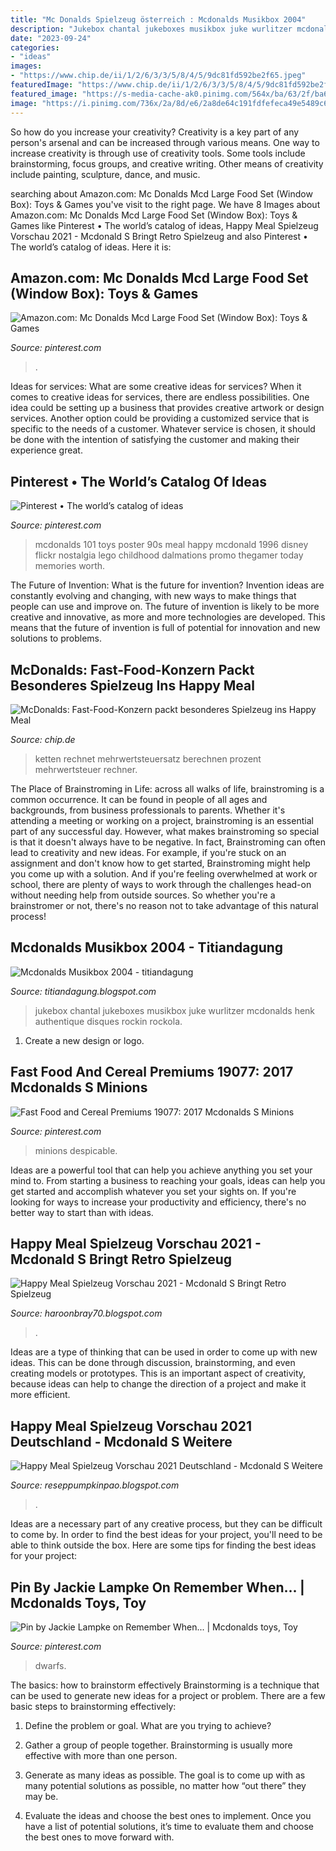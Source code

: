 ```yaml
---
title: "Mc Donalds Spielzeug österreich : Mcdonalds Musikbox 2004"
description: "Jukebox chantal jukeboxes musikbox juke wurlitzer mcdonalds henk authentique disques rockin rockola"
date: "2023-09-24"
categories:
- "ideas"
images:
- "https://www.chip.de/ii/1/2/6/3/3/5/8/4/5/9dc81fd592be2f65.jpeg"
featuredImage: "https://www.chip.de/ii/1/2/6/3/3/5/8/4/5/9dc81fd592be2f65.jpeg"
featured_image: "https://s-media-cache-ak0.pinimg.com/564x/ba/63/2f/ba632f0a5e4e8d46a4a010965c9e93f5.jpg"
image: "https://i.pinimg.com/736x/2a/8d/e6/2a8de64c191fdfefeca49e5489c6ff64.jpg"
---
```



So how do you increase your creativity?
Creativity is a key part of any person's arsenal and can be increased through various means. One way to increase creativity is through use of creativity tools. Some tools include brainstorming, focus groups, and creative writing. Other means of creativity include painting, sculpture, dance, and music.

	

		
searching about Amazon.com: Mc Donalds Mcd Large Food Set (Window Box): Toys &amp; Games you've visit to the right page. We have 8 Images about Amazon.com: Mc Donalds Mcd Large Food Set (Window Box): Toys &amp; Games like Pinterest • The world’s catalog of ideas, Happy Meal Spielzeug Vorschau 2021 - Mcdonald S Bringt Retro Spielzeug and also Pinterest • The world’s catalog of ideas. Here it is:
		
    
## Amazon.com: Mc Donalds Mcd Large Food Set (Window Box): Toys &amp; Games

<img loading=lazy src="https://i.pinimg.com/474x/ab/1e/71/ab1e711705a7eba2d524f9d9ac458cbb--mcdonalds-toys-autism-toys.jpg" onerror="this.onerror=null;this.src='https://tse4.mm.bing.net/th?id=OIP.pcv_f5_Y6-f-3UQogtOq1gEsCw&amp;pid=15.1';" alt="Amazon.com: Mc Donalds Mcd Large Food Set (Window Box): Toys &amp; Games">

_Source: pinterest.com_

>. 

	

Ideas for services: What are some creative ideas for services?
When it comes to creative ideas for services, there are endless possibilities. One idea could be setting up a business that provides creative artwork or design services. Another option could be providing a customized service that is specific to the needs of a customer. Whatever service is chosen, it should be done with the intention of satisfying the customer and making their experience great.

    
## Pinterest • The World’s Catalog Of Ideas

<img loading=lazy src="https://s-media-cache-ak0.pinimg.com/564x/ba/63/2f/ba632f0a5e4e8d46a4a010965c9e93f5.jpg" onerror="this.onerror=null;this.src='https://tse1.mm.bing.net/th?id=OIP.fqMK_tcTEBXbP7t_dnNUFQHaLp&amp;pid=15.1';" alt="Pinterest • The world’s catalog of ideas">

_Source: pinterest.com_

>mcdonalds 101 toys poster 90s meal happy mcdonald 1996 disney flickr nostalgia lego childhood dalmations promo thegamer today memories worth. 

	

The Future of Invention: What is the future for invention?
Invention ideas are constantly evolving and changing, with new ways to make things that people can use and improve on. The future of invention is likely to be more creative and innovative, as more and more technologies are developed. This means that the future of invention is full of potential for innovation and new solutions to problems.

    
## McDonalds: Fast-Food-Konzern Packt Besonderes Spielzeug Ins Happy Meal

<img loading=lazy src="https://www.chip.de/ii/1/2/6/3/3/5/8/4/5/9dc81fd592be2f65.jpeg" onerror="this.onerror=null;this.src='https://tse4.mm.bing.net/th?id=OIP.ncgf1ZK-L2Ulcwu92A77ugHaEK&amp;pid=15.1';" alt="McDonalds: Fast-Food-Konzern packt besonderes Spielzeug ins Happy Meal">

_Source: chip.de_

>ketten rechnet mehrwertsteuersatz berechnen prozent mehrwertsteuer rechner. 

	

The Place of Brainstroming in Life:
across all walks of life, brainstroming is a common occurrence. It can be found in people of all ages and backgrounds, from business professionals to parents. Whether it's attending a meeting or working on a project, brainstroming is an essential part of any successful day. However, what makes brainstroming so special is that it doesn't always have to be negative. In fact, Brainstroming can often lead to creativity and new ideas. For example, if you're stuck on an assignment and don't know how to get started, Brainstroming might help you come up with a solution. And if you're feeling overwhelmed at work or school, there are plenty of ways to work through the challenges head-on without needing help from outside sources. So whether you're a brainstromer or not, there's no reason not to take advantage of this natural process!

    
## Mcdonalds Musikbox 2004 - Titiandagung

<img loading=lazy src="https://i.pinimg.com/originals/a9/f6/a9/a9f6a98541e8be0c296a17c4858519b6.jpg" onerror="this.onerror=null;this.src='https://tse2.mm.bing.net/th?id=OIP.-AT_Av1Mvh5xAXC38GS7ggAAAA&amp;pid=15.1';" alt="Mcdonalds Musikbox 2004 - titiandagung">

_Source: titiandagung.blogspot.com_

>jukebox chantal jukeboxes musikbox juke wurlitzer mcdonalds henk authentique disques rockin rockola. 

	

1. Create a new design or logo.

    
## Fast Food And Cereal Premiums 19077: 2017 Mcdonalds S Minions

<img loading=lazy src="https://i.pinimg.com/originals/ec/37/df/ec37df4fd9cd515b2e5ffbd43bf0a23f.jpg" onerror="this.onerror=null;this.src='https://tse4.mm.bing.net/th?id=OIP.80_gjp2R280qXVw1TOFMygHaLs&amp;pid=15.1';" alt="Fast Food and Cereal Premiums 19077: 2017 Mcdonalds S Minions">

_Source: pinterest.com_

>minions despicable. 

	

Ideas are a powerful tool that can help you achieve anything you set your mind to. From starting a business to reaching your goals, ideas can help you get started and accomplish whatever you set your sights on. If you're looking for ways to increase your productivity and efficiency, there's no better way to start than with ideas.

    
## Happy Meal Spielzeug Vorschau 2021 - Mcdonald S Bringt Retro Spielzeug

<img loading=lazy src="https://www.picclickimg.com/d/l400/pict/271812410760_/Robo-Chi-Roboter-Tiere-Maus-BlumentopfTiger-Electronics-Mc.jpg" onerror="this.onerror=null;this.src='https://tse1.mm.bing.net/th?id=OIP.9DUBTQjmc_O_eTlPVwCEjAAAAA&amp;pid=15.1';" alt="Happy Meal Spielzeug Vorschau 2021 - Mcdonald S Bringt Retro Spielzeug">

_Source: haroonbray70.blogspot.com_

>. 

	

Ideas are a type of thinking that can be used in order to come up with new ideas. This can be done through discussion, brainstorming, and even creating models or prototypes. This is an important aspect of creativity, because ideas can help to change the direction of a project and make it more efficient.

    
## Happy Meal Spielzeug Vorschau 2021 Deutschland - Mcdonald S Weitere

<img loading=lazy src="https://i.ebayimg.com/images/g/WcwAAOSwmRVfQRnc/s-l300.jpg" onerror="this.onerror=null;this.src='https://tse4.mm.bing.net/th?id=OIP.Ynfw4qqAWVva3AzPSFV9_AAAAA&amp;pid=15.1';" alt="Happy Meal Spielzeug Vorschau 2021 Deutschland - Mcdonald S Weitere">

_Source: reseppumpkinpao.blogspot.com_

>. 

	

Ideas are a necessary part of any creative process, but they can be difficult to come by. In order to find the best ideas for your project, you'll need to be able to think outside the box. Here are some tips for finding the best ideas for your project: 

    
## Pin By Jackie Lampke On Remember When... | Mcdonalds Toys, Toy

<img loading=lazy src="https://i.pinimg.com/736x/2a/8d/e6/2a8de64c191fdfefeca49e5489c6ff64.jpg" onerror="this.onerror=null;this.src='https://tse4.mm.bing.net/th?id=OIP.Rv_5KTLRwnX9Fvpz-AXPxAHaFj&amp;pid=15.1';" alt="Pin by Jackie Lampke on Remember When... | Mcdonalds toys, Toy">

_Source: pinterest.com_

>dwarfs. 

	

The basics: how to brainstorm effectively
Brainstorming is a technique that can be used to generate new ideas for a project or problem. There are a few basic steps to brainstorming effectively:
1. Define the problem or goal. What are you trying to achieve?

2. Gather a group of people together. Brainstorming is usually more effective with more than one person.

3. Generate as many ideas as possible. The goal is to come up with as many potential solutions as possible, no matter how “out there” they may be.

4. Evaluate the ideas and choose the best ones to implement. Once you have a list of potential solutions, it’s time to evaluate them and choose the best ones to move forward with.

